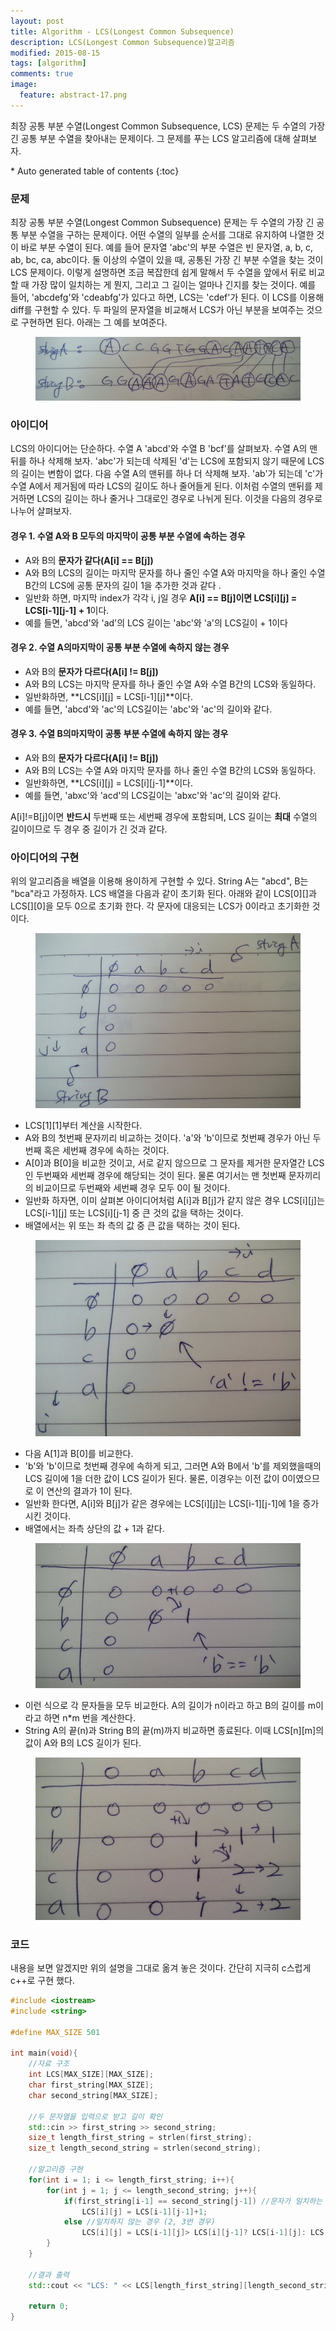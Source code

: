 ```yaml
---
layout: post
title: Algorithm - LCS(Longest Common Subsequence) 
description: LCS(Longest Common Subsequence)알고리즘
modified: 2015-08-15
tags: [algorithm]
comments: true
image:
  feature: abstract-17.png
---
```


최장 공통 부분 수열(Longest Common Subsequence, LCS) 문제는 두 수열의 가장 긴 공통 부분 수열을 찾아내는 문제이다. 그 문제를 푸는 LCS 알고리즘에 대해 살펴보자.


<section id="table-of-contents" class="toc">
<div id="drawer" markdown="1">
*  Auto generated table of contents
{:toc}
</div>
</section><!-- /#table-of-contents -->

### 문제

최장 공통 부분 수열(Longest Common Subsequence) 문제는 두 수열의 가장 긴 공통 부분 수열을 구하는 문제이다. 어떤 수열의 일부를 순서를 그대로 유지하여 나열한 것이 바로 부분 수열이 된다. 
예를 들어 문자열 'abc'의 부분 수열은 빈 문자열, a, b, c, ab, bc, ca, abc이다. 둘 이상의 수열이 있을 때, 공통된 가장 긴 부분 수열을 찾는 것이 LCS 문제이다. 이렇게 설명하면 조금 복잡한데 쉽게 말해서 두 수열을 앞에서 뒤로 비교할 때 가장 많이 일치하는 게 뭔지, 그리고 그 길이는 얼마나 긴지를 찾는 것이다. 예를 들어, 'abcdefg'와 'cdeabfg'가 있다고 하면, LCS는 'cdef'가 된다. 이 LCS를 이용해 diff를 구현할 수 있다. 두 파일의 문자열을 비교해서 LCS가 아닌 부분을 보여주는 것으로 구현하면 된다. 아래는 그 예를 보여준다. 
 
<figure>
<img src="/images/lcs_problem.jpg" alt="longest common subsequence problem">
</figure>
 
### 아이디어

LCS의 아이디어는 단순하다. 수열 A 'abcd'와 수열  B 'bcf'를 살펴보자. 수열 A의 맨 뒤를 하나 삭제해 보자. 'abc'가 되는데 삭제된 'd'는 LCS에 포함되지 않기 때문에 LCS의 길이는 변함이 없다. 다음 수열 A의 맨뒤를 하나 더 삭제해 보자. 'ab'가 되는데 'c'가 수열 A에서 제거됨에 따라 LCS의 길이도 하나 줄어들게 된다. 이처럼 수열의 맨뒤를 제거하면 LCS의 길이는 하나 줄거나 그대로인 경우로 나뉘게 된다. 이것을 다음의 경우로 나누어 살펴보자.
 
#### 경우 1. 수열 A와 B 모두의 마지막이 공통 부분 수열에 속하는 경우

- A와 B의 **문자가 같다(A[i] == B[j])**
- A와 B의 LCS의 길이는 마지막 문자를 하나 줄인 수열 A와 마지막을 하나 줄인 수열 B간의 LCS에 공통 문자의 길이 1을 추가한 것과 같다 .
- 일반화 하면, 마지막 index가 각각 i, j일 경우 **A[i] == B[j]이면 LCS[i][j] = LCS[i-1][j-1] + 1**이다. 
- 예를 들면, 'abcd'와 'ad'의 LCS 길이는 'abc'와 'a'의 LCS길이 + 1이다 

#### 경우 2. 수열 A의마지막이 공통 부분 수열에 속하지 않는 경우

- A와 B의 **문자가 다르다(A[i] != B[j])**
- A와 B의 LCS는 마지막 문자를 하나 줄인 수열 A와 수열 B간의 LCS와 동일하다. 
- 일반화하면, **LCS[i][j] = LCS[i-1][j]**이다.
- 예를 들면, 'abcd'와 'ac'의 LCS길이는 'abc'와 'ac'의 길이와 같다. 

#### 경우 3. 수열 B의마지막이 공통 부분 수열에 속하지 않는 경우

- A와 B의 **문자가 다르다(A[i] != B[j])**
- A와 B의 LCS는 수열 A와 마지막 문자를 하나 줄인 수열 B간의 LCS와 동일하다. 
- 일반화하면, **LCS[i][j] = LCS[i][j-1]**이다.
- 예를 들면, 'abxc'와 'acd'의 LCS길이는 'abxc'와 'ac'의 길이와 같다. 

A[i]!=B[j]이면 **반드시** 두번째 또는 세번째 경우에 포함되며, LCS 길이는 **최대** 수열의 길이이므로 두 경우 중 길이가 긴 것과 같다. 

### 아이디어의 구현

위의 알고리즘을 배열을 이용해 용이하게 구현할 수 있다. String A는 "abcd", B는 "bca"라고 가정하자. LCS 배열을 다음과 같이 초기화 된다. 아래와 같이 LCS[0][]과 LCS[][0]을 모두 0으로 초기화 한다. 각 문자에 대응되는 LCS가 0이라고 초기화한 것이다.  

<figure>
<img src="/images/lcs1.jpg" alt="longest common subsequence table">
</figure>


- LCS[1][1]부터 계산을 시작한다. 
- A와 B의 첫번째 문자끼리 비교하는 것이다. 'a'와 'b'이므로 첫번째 경우가 아닌 두번째 혹은 세번째 경우에 속하는 것이다. 
- A[0]과 B[0]을 비교한 것이고, 서로 같지 않으므로 그 문자를 제거한 문자열간 LCS인 두번째와 세번째 경우에 해당되는 것이 된다. 물론 여기서는 맨 첫번째 문자끼리의 비교이므로 두번째와 세번째 경우 모두 0이 될 것이다. 
- 일반화 하자면, 이미 살펴본 아이디어처럼 A[i]과 B[j]가 같지 않은 경우 LCS[i][j]는 LCS[i-1][j] 또는 LCS[i][j-1] 중 큰 것의 값을 택하는 것이다. 
- 배열에서는 위 또는 좌 측의 값 중 큰 값을 택하는 것이 된다. 

<figure>
<img src="/images/lcs2.jpg" alt="longest common subsequence table">
</figure>

- 다음 A[1]과 B[0]를 비교한다. 
- 'b'와 'b'이므로 첫번째 경우에 속하게 되고, 그러면 A와 B에서 'b'를 제외했을때의 LCS 길이에 1을 더한 값이 LCS 길이가 된다. 물론, 이경우는 이전 값이 0이였으므로 이 연산의 결과가 1이 된다. 
- 일반화 한다면, A[i]와 B[j]가 같은 경우에는 LCS[i][j]는 LCS[i-1][j-1]에 1을 증가시킨 것이다. 
- 배열에서는 좌측 상단의 값 + 1과 같다.   

<figure>
<img src="/images/lcs3.jpg" alt="longest common subsequence table">
</figure>

- 이런 식으로 각 문자들을 모두 비교한다. A의 길이가 n이라고 하고 B의 길이를 m이라고 하면 n*m 번을 계산한다. 
- String A의 끝(n)과 String B의 끝(m)까지 비교하면 종료된다. 이때 LCS[n][m]의 값이 A와 B의 LCS 길이가 된다. 

<figure>
<img src="/images/lcs4.jpg" alt="longest common subsequence table">
</figure>

### 코드 

내용을 보면 알겠지만 위의 설명을 그대로 옮겨 놓은 것이다. 
간단히 지극히 c스럽게  c++로 구현 했다.

```cpp
#include <iostream>
#include <string>

#define MAX_SIZE 501

int main(void){
    //자료 구조
    int LCS[MAX_SIZE][MAX_SIZE];
    char first_string[MAX_SIZE];
    char second_string[MAX_SIZE];
    
    //두 문자열을 입력으로 받고 길이 확인
    std::cin >> first_string >> second_string;
    size_t length_first_string = strlen(first_string);
    size_t length_second_string = strlen(second_string);
    
    //알고리즘 구현
    for(int i = 1; i <= length_first_string; i++){
        for(int j = 1; j <= length_second_string; j++){
            if(first_string[i-1] == second_string[j-1]) //문자가 일치하는 경우 (1번 경우)
                LCS[i][j] = LCS[i-1][j-1]+1;
            else //일치하지 않는 경우 (2, 3번 경우)
                LCS[i][j] = LCS[i-1][j]> LCS[i][j-1]? LCS[i-1][j]: LCS[i][j-1];
        }
    }
    
    //결과 출력
    std::cout << "LCS: " << LCS[length_first_string][length_second_string];
    
    return 0;
}
```
